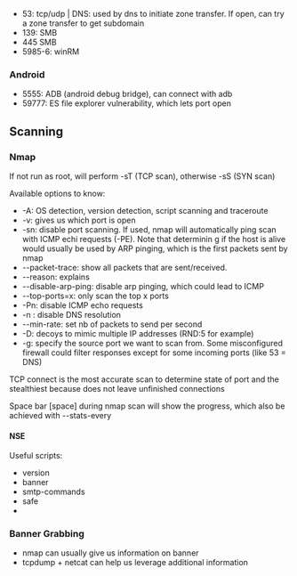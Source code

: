 - 53: tcp/udp | DNS: used by dns to initiate zone transfer. If open, can try a zone transfer to get subdomain
- 139: SMB
- 445 SMB
- 5985-6: winRM

### Android
- 5555: ADB (android debug bridge), can connect with adb
- 59777: ES file explorer vulnerability, which lets port open


## Scanning
### Nmap
If not run as root, will perform -sT (TCP scan), otherwise -sS (SYN scan)

Available options to know:
* -A: OS detection, version detection, script scanning and traceroute
* -v: gives us which port is open
* -sn: disable port scanning. If used, nmap will automatically ping scan with ICMP echi requests (-PE). Note that determinin g if the host is alive would usually be used by ARP pinging, which is the first packets sent by nmap
* --packet-trace: show all packets that are sent/received.
* --reason: explains
* --disable-arp-ping: disable arp pinging, which could lead to ICMP
* --top-ports=x: only scan the top x ports
* -Pn: disable ICMP echo requests
* -n : disable DNS resolution
* --min-rate: set nb of packets to send per second
* -D: decoys to mimic multiple IP addresses (RND:5 for example)
* -g: specify the source port we want to scan from. Some misconfigured firewall could filter responses except for some incoming ports (like 53 = DNS)

TCP connect is the most accurate scan to determine state of port and the stealthiest because does not leave unfinished connections

Space bar [space] during nmap scan will show the progress, which also be achieved with --stats-every

#### NSE

Useful scripts:
- version
- banner
- smtp-commands
- safe
- 

### Banner Grabbing

- nmap can usually give us information on banner
- tcpdump + netcat can help us leverage additional information